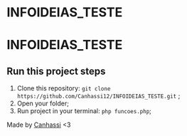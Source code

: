# INFOIDEIAS_TESTE

# INFOIDEIAS_TESTE

## Run this project steps

1. Clone this repository: `git clone https://github.com/Canhassi12/INFOIDEIAS_TESTE.git` ;
2. Open your folder;
3. Run project in your terminal: `php funcoes.php`; 

Made by  [Canhassi](https://github.com/Canhassi12) <3
